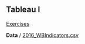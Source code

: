## Tableau I 
[Exercises](TableauI_Exercises.pdf)

**Data** /
[2016_WBIndicators.csv](2016_WBIndicators.csv)
